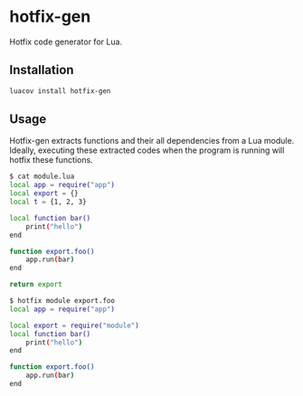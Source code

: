 # hotfix-gen

Hotfix code generator for Lua.

## Installation

```bash
luacov install hotfix-gen
```

## Usage

Hotfix-gen extracts functions and their all dependencies from a Lua module. Ideally, executing these extracted codes when the program is running will hotfix these functions.

```bash
$ cat module.lua
local app = require("app")
local export = {}
local t = {1, 2, 3}

local function bar()
    print("hello")
end

function export.foo()
    app.run(bar)
end

return export

$ hotfix module export.foo
local app = require("app")

local export = require("module")
local function bar()
    print("hello")
end

function export.foo()
    app.run(bar)
end
```

